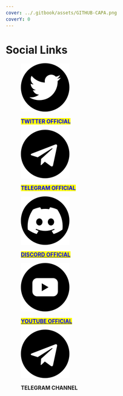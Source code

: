 ```yaml
---
cover: ../.gitbook/assets/GITHUB-CAPA.png
coverY: 0
---
```


# Social Links

<div>

<figure><img src="../.gitbook/assets/twitter (3).png" alt=""><figcaption><p><mark style="color:blue;"><strong>TWITTER OFFICIAL</strong></mark></p></figcaption></figure>

 

<figure><img src="../.gitbook/assets/telegram (3).png" alt=""><figcaption><p><mark style="color:blue;"><strong>TELEGRAM OFFICIAL</strong></mark></p></figcaption></figure>

 

<figure><img src="../.gitbook/assets/discordia.png" alt=""><figcaption><p><mark style="color:blue;"><strong></strong></mark><a href="https://discord.gg/s36UDxcXKf"><mark style="color:blue;"><strong>DISCORD OFFICIAL</strong></mark> </a><mark style="color:blue;"><strong></strong></mark></p></figcaption></figure>

 

<figure><img src="../.gitbook/assets/youtube.png" alt=""><figcaption><p><mark style="color:blue;"><strong></strong></mark><a href="https://www.youtube.com/@blockbusiness/featured"><mark style="color:blue;"><strong>YOUTUBE OFFICIAL</strong></mark></a><mark style="color:blue;"><strong></strong></mark></p></figcaption></figure>

 

<figure><img src="../.gitbook/assets/telegram (3).png" alt=""><figcaption><p><strong>TELEGRAM CHANNEL</strong></p></figcaption></figure>

</div>
